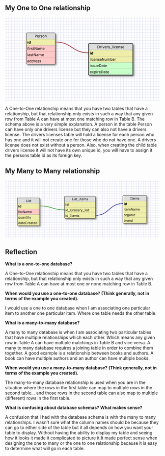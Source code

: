 
## My One to One relationship

![Schema](https://github.com/brianbier/phase_0/blob/master/week_8/images/one_to_one_relationship.png "My Schema")

A One-to-One relationship means that you have two tables that have a relationship, but that relationship only exists in such a way that any given row from Table A can have at most one matching row in Table B. The schema above is a very simple explanation. A person in the table Person can have only one drivers license but they can also not have a drivers license. The drivers licenses table will hold a license for each person who has one and it will not create one for those who do not have one. A drivers license does not exist without a person. Also, when creating the child table drivers license it will not have its own unique id, you will have to assign it the persons table id as its foreign key.

## My Many to Many relationship
![Schema](https://github.com/brianbier/phase_0/blob/master/week_8/images/many_to_many_relationship.png "My Schema")


## Reflection

**What is a one-to-one database?**

A One-to-One relationship means that you have two tables that have a relationship, but that relationship only exists in such a way that any given row from Table A can have at most one or none  matching row in Table B. 

**When would you use a one-to-one database? (Think generally, not in terms of the example you created).**

I would use a one to one database when I am associating one particular item to another one particular item. Where one table needs the other table. 

**What is a many-to-many database?**

A many to many database is when I am associating two particular tables that have multiple relationships which each other. Which means any given row in Table A can have multiple matchings in Table B and vice versa. A many to many database requires a joining table in order to combine them together. A good example is a relationship between books and authors. A book can have multiple authors and an author can have multiple books.

**When would you use a many-to-many database? (Think generally, not in terms of the example you created).**

The many-to-many database relationship is used when you are in the situation where the rows in the first table can map to multiple rows in the second table… and those rows in the second table can also map to multiple (different) rows in the first table.

**What is confusing about database schemas? What makes sense?**

A confusion that I had with the database schema is with the many to many relationships. I wasn't sure what the column names should be because they can go to either side of the table but it all depends on how you want your table to display. Without having the ability to display my table and seeing how it looks it made it complicated to picture it.It made perfect sense when designing the one to many or the one to one relationship because it is easy to determine what will go in each table. 